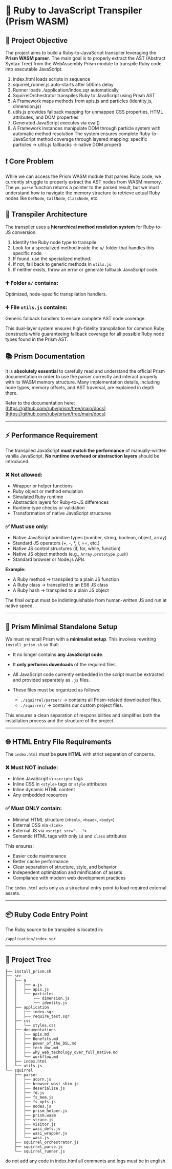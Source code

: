 # 🔄 Ruby to JavaScript Transpiler (Prism WASM)

## 🎯 Project Objective

The project aims to build a Ruby-to-JavaScript transpiler leveraging the **Prism WASM parser**. The main goal is to properly extract the AST (Abstract Syntax Tree) from the WebAssembly Prism module to transpile Ruby code into executable JavaScript.

1. index.html loads scripts in sequence
2. squirrel_runner.js auto-starts after 500ms delay
3. Runner loads ./application/index.sqr automatically
4. SquirrelOrchestrator transpiles Ruby to JavaScript using Prism AST
5. A Framework maps methods from apis.js and particles (identity.js, dimension.js)
6. utils.js provides fallback mapping for unmapped CSS properties, HTML attributes, and DOM properties
7. Generated JavaScript executes via eval()
8. A Framework instances manipulate DOM through particle system with automatic method resolution
The system ensures complete Ruby-to-JavaScript method coverage through layered mapping: specific particles → utils.js fallbacks → native DOM properti

## ❗ Core Problem

While we can access the Prism WASM module that parses Ruby code, we currently struggle to properly extract the AST nodes from WASM memory. The `pm_parse` function returns a pointer to the parsed result, but we must understand how to navigate the memory structure to retrieve actual Ruby nodes like `DefNode`, `CallNode`, `ClassNode`, etc.

## 🧠 Transpiler Architecture

The transpiler uses a **hierarchical method resolution system** for Ruby-to-JS conversion:

1. Identify the Ruby node type to transpile.
2. Look for a specialized method inside the `a/` folder that handles this specific node.
3. If found, use the specialized method.
4. If not, fall back to generic methods in `utils.js`.
5. If neither exists, throw an error or generate fallback JavaScript code.

### ➕ Folder `a/` contains:

Optimized, node-specific transpilation handlers.

### ➕ File `utils.js` contains:

Generic fallback handlers to ensure complete AST node coverage.

This dual-layer system ensures high-fidelity transpilation for common Ruby constructs while guaranteeing fallback coverage for all possible Ruby node types found in the Prism AST.

## 📚 Prism Documentation

It is **absolutely essential** to carefully read and understand the official Prism documentation in order to use the parser correctly and interact properly with its WASM memory structure. Many implementation details, including node types, memory offsets, and AST traversal, are explained in depth there.

Refer to the documentation here:
[https://github.com/ruby/prism/tree/main/docs](https://github.com/ruby/prism/tree/main/docs)

---

## ⚡ Performance Requirement

The transpiled JavaScript **must match the performance** of manually-written vanilla JavaScript. **No runtime overhead or abstraction layers** should be introduced.

### ❌ Not allowed:

* Wrapper or helper functions
* Ruby object or method emulation
* Simulated Ruby runtime
* Abstraction layers for Ruby-to-JS differences
* Runtime type checks or validation
* Transformation of native JavaScript structures

### ✅ Must use only:

* Native JavaScript primitive types (number, string, boolean, object, array)
* Standard JS operators (+, -, \*, /, ==, etc.)
* Native JS control structures (if, for, while, function)
* Native JS object methods (e.g., `Array.prototype.push`)
* Standard browser or Node.js APIs

**Example:**

* A Ruby method → transpiled to a plain JS function
* A Ruby class → transpiled to an ES6 JS class
* A Ruby hash → transpiled to a plain JS object

The final output must be indistinguishable from human-written JS and run at native speed.

---

## 🔧 Prism Minimal Standalone Setup

We must reinstall Prism with a **minimalist setup**. This involves rewriting `install_prism.sh` so that:

* It no longer contains **any JavaScript code**.
* It **only performs downloads** of the required files.
* All JavaScript code currently embedded in the script must be extracted and provided separately as `.js` files.
* These files must be organized as follows:

  * `./squirrel/parser/` → contains all Prism-related downloaded files.
  * `./squirrel/` → contains our custom project files.

This ensures a clean separation of responsibilities and simplifies both the installation process and the structure of the project.

---

## 🌐 HTML Entry File Requirements

The `index.html` must be **pure HTML** with strict separation of concerns.

### ❌ Must NOT include:

* Inline JavaScript in `<script>` tags
* Inline CSS in `<style>` tags or `style` attributes
* Inline dynamic HTML content
* Any embedded resources

### ✅ Must ONLY contain:

* Minimal HTML structure (`<html>`, `<head>`, `<body>`)
* External CSS via `<link>`
* External JS via `<script src="...">`
* Semantic HTML tags with only `id` and `class` attributes

This ensures:

* Easier code maintenance
* Better cache performance
* Clear separation of structure, style, and behavior
* Independent optimization and minification of assets
* Compliance with modern web development practices

The `index.html` acts only as a structural entry point to load required external assets.

---

## 📦 Ruby Code Entry Point

The Ruby source to be transpiled is located in:

```
/application/index.sqr
```

---

## 📁 Project Tree

```
├── install_prism.sh
├── src
│   ├── a
│   │   ├── a.js
│   │   ├── apis.js
│   │   └── particles
│   │       ├── dimension.js
│   │       └── identity.js
│   ├── application
│   │   ├── index.sqr
│   │   ├── require_test.sqr
│   ├── css
│   │   └── styles.css
│   ├── documentations
│   │   ├── apis.md
│   │   ├── Benefits.md
│   │   ├── power_of_the_DSL.md
│   │   ├── tech doc.md
│   │   ├── why_web_techology_over_full_native.md
│   │   └── workflow.md
│   ├── index.html
│   └── utils.js
└── squirrel
	├── parser
	│   ├── acorn.js
	│   ├── browser_wasi_shim.js
	│   ├── deserialize.js
	│   ├── fd.js
	│   ├── fs_mem.js
	│   ├── fs_opfs.js
	│   ├── nodes.js
	│   ├── prism_helper.js
	│   ├── prism.wasm
	│   ├── strace.js
	│   ├── visitor.js
	│   ├── wasi_defs.js
	│   ├── wasi_wrapper.js
	│   └── wasi.js
	├── squirrel_orchestrator.js
	├── squirrel_parse.js
	└── squirrel_runner.js

```
do not add any code in index.html 
all comments and logs must be in english
